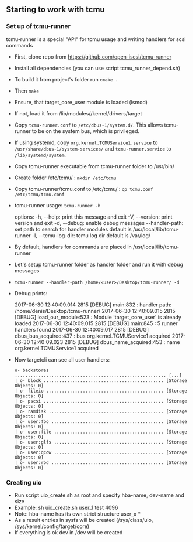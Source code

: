 ## Starting to work with tcmu

### Set up of tcmu-runner

tcmu-runner is a special "API" for tcmu usage and writing handlers for scsi commands

* First, clone repo from https://github.com/open-iscsi/tcmu-runner
* Install all dependencies (you can use script tcmu_runner_depend.sh)
* To build it from project's folder run `cmake .`
* Then `make`
* Ensure, that target_core_user module is loaded (lsmod)
* If not, load it from /lib/modules/<kernel version>/kernel/drivers/target
* Copy `tcmu-runner.conf` to `/etc/dbus-1/system.d/`. This allows tcmu-runner to be on the system bus, which is privileged.
* If using systemd, copy `org.kernel.TCMUService1.service` to `/usr/share/dbus-1/system-services/` and `tcmu-runner.service` to `/lib/systemd/system`.
* Copy tcmu-runner executable from tcmu-runner folder to /usr/bin/
* Create folder /etc/tcmu/ : `mkdir /etc/tcmu`
* Copy tcmu-runner/tcmu.conf to /etc/tcmu/ : `cp tcmu.conf /etc/tcmu/tcmu.conf`
* tcmu-runner usage: `tcmu-runner -h`

	options:
		-h, --help: print this message and exit
		-V, --version: print version and exit
		-d, --debug: enable debug messages
		--handler-path: set path to search for handler modules
			default is /usr/local/lib/tcmu-runner
		-l, --tcmu-log-dir: tcmu log dir
			default is /var/log/

* By default, handlers for commands are placed in /usr/local/lib/tcmu-runner
* Let's setup tcmu-runner folder as handler folder and run it with debug messages
* `tcmu-runner --handler-path /home/<user>/Desktop/tcmu-runner/ -d`
* Debug prints:

	2017-06-30 12:40:09.014 2815 [DEBUG] main:832 : handler path: /home/denis/Desktop/tcmu-runner/
	2017-06-30 12:40:09.015 2815 [DEBUG] load_our_module:523 : Module 'target_core_user' is already loaded
	2017-06-30 12:40:09.015 2815 [DEBUG] main:845 : 5 runner handlers found
	2017-06-30 12:40:09.017 2815 [DEBUG] dbus_bus_acquired:437 : bus org.kernel.TCMUService1 acquired
	2017-06-30 12:40:09.023 2815 [DEBUG] dbus_name_acquired:453 : name org.kernel.TCMUService1 acquired

* Now targetcli can see all user handlers:

	  o- backstores .......................................................... [...]
	  | o- block .............................................. [Storage Objects: 0]
	  | o- fileio ............................................. [Storage Objects: 0]
	  | o- pscsi .............................................. [Storage Objects: 0]
	  | o- ramdisk ............................................ [Storage Objects: 0]
	  | o- user:fbo ........................................... [Storage Objects: 0]
	  | o- user:file .......................................... [Storage Objects: 0]
	  | o- user:glfs .......................................... [Storage Objects: 0]
	  | o- user:qcow .......................................... [Storage Objects: 0]
	  | o- user:rbd ........................................... [Storage Objects: 0]

### Creating uio

* Run script uio_create.sh as root and specify hba-name, dev-name and size
* Example: sh uio_create.sh user_1 test 4096
* Note: hba-name has its own strict structure user_x *
* As a result entries in sysfs will be created (/sys/class/uio, /sys/kernel/config/target/core)
* If everything is ok dev in /dev will be created